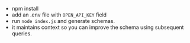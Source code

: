 - npm install
- add an .env file with `OPEN_API_KEY` field
- run `node index.js` and generate schemas.
- it maintains context so you can improve the schema using subsequent queries.
